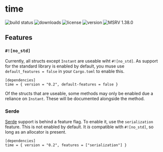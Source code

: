 # time

![build status](https://github.com/time-rs/time/workflows/Build/badge.svg)
![downloads](https://img.shields.io/crates/d/time)
![license](https://img.shields.io/badge/license-MIT%20or%20Apache--2-blue)
![version](https://img.shields.io/crates/v/time)
![MSRV 1.38.0](https://img.shields.io/badge/MSRV-1.38.0-red)

## Features

### `#![no_std]`

Currently, all structs except `Instant` are useable wiht `#![no_std]`. As
support for the standard library is enabled by default, you muse use
`default_features = false` in your `Cargo.toml` to enable this.

```none
[dependencies]
time = { version = "0.2", default-features = false }
```

Of the structs that are useable, some methods may only be enabled due a reliance
on `Instant`. These will be documented alongside the method.

### Serde

[Serde](https://github.com/serde-rs/serde) support is behind a feature flag. To
enable it, use the `serialization` feature. This is not enabled by default. It
_is_ compatible with `#![no_std]`, so long as an allocator is present.

```none
[dependencies]
time = { version = "0.2", features = ["serialization"] }
```
